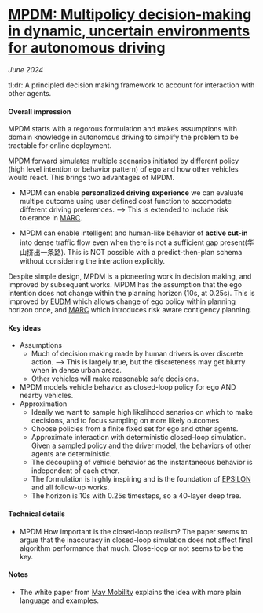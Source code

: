 # [MPDM: Multipolicy decision-making in dynamic, uncertain environments for autonomous driving](https://ieeexplore.ieee.org/document/7139412)

_June 2024_

tl;dr: A principled decision making framework to account for interaction with other agents. 

#### Overall impression
MPDM starts with a regorous formulation and makes assumptions with domain knowledge in autonomous driving to simplify the problem to be tractable for online deployment. 

MPDM forward simulates multiple scenarios initiated by different policy (high level intention or behavior pattern) of ego and how other vehicles would react. This brings two advantages of MPDM.

* MPDM can enable **personalized driving experience** we can evaluate multipe outcome using user defined cost function to accomodate different driving preferences. --> This is extended to include risk tolerance in [MARC](marc.md).

* MPDM can enable intelligent and human-like behavior of **active cut-in** into dense traffic flow even when there is not a sufficient gap present(华山挤出一条路). This is NOT possible with a predict-then-plan schema without considering the interaction explicitly.

Despite simple design, MPDM is a pioneering work in decision making, and improved by subsequent works. MPDM has the assumption that the ego intention does not change within the planning horizon (10s, at 0.25s). This is improved by [EUDM](eudm.md) which allows change of ego policy within planning horizon once, and [MARC](marc.md) which introduces risk aware contigency planning.

#### Key ideas
- Assumptions
	- Much of decision making made by human drivers is over discrete action. --> This is largely true, but the discreteness may get blurry when in dense urban areas.
	- Other vehicles will make reasonable safe decisions. 
- MPDM models vehicle behavior as closed-loop policy for ego AND nearby vehicles.
- Approximation
	- Ideally we want to sample high likelihood senarios on which to make decisions, and to focus sampling on more likely outcomes
	- Choose policies from a finite fixed set for ego and other agents.
	- Approximate interaction with deterministic closed-loop simulation. Given a sampled policy and the driver model, the behaviors of other agents are deterministic.
	- The decoupling of vehicle behavior as the instantaneous behavior is independent of each other.
	- The formulation is highly inspiring and is the foundation of [EPSILON](epsilon.md) and all follow-up works.
	- The horizon is 10s with 0.25s timesteps, so a 40-layer deep tree. 

#### Technical details
- MPDM How important is the closed-loop realism? The paper seems to argue that the inaccuracy in closed-loop simulation does not affect final algorithm performance that much. Close-loop or not seems to be the key.


#### Notes
- The white paper from [May Mobility](https://maymobility.com/resources/autonomy-at-scale-white-paper/) explains the idea with more plain language and examples. 